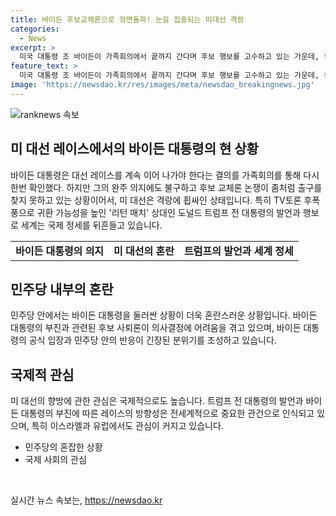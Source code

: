 ```yaml
---
title: 바이든 후보교체론으로 정면돌파! 눈길 집중되는 미대선 격랑
categories:
  - News
excerpt: >
  미국 대통령 조 바이든이 가족회의에서 끝까지 간다며 후보 행보를 고수하고 있는 가운데, 국면이 긴장되고 있다. 바이든의 TV 토론 부진과 후보 사퇴론이 민주당을 고심에 빠뜨리고 있으며, 전세계에서는 트럼프 2기 가능성에 대한 우려가 커지고 있다. 바이든의 결정에 따라 국제 정세가 영향받을 수 있다는 우려도 나왔다. 트럼프의 영향력이 커지는 상황에서 바이든 대통령과 미 대선의 향방이 예기치 못한 전환을 맞을 것으로 보인다.
feature_text: >
  미국 대통령 조 바이든이 가족회의에서 끝까지 간다며 후보 행보를 고수하고 있는 가운데, 국면이 긴장되고 있다. 바이든의 TV 토론 부진과 후보 사퇴론이 민주당을 고심에 빠뜨리고 있으며, 전세계에서는 트럼프 2기 가능성에 대한 우려가 커지고 있다. 바이든의 결정에 따라 국제 정세가 영향받을 수 있다는 우려도 나왔다. 트럼프의 영향력이 커지는 상황에서 바이든 대통령과 미 대선의 향방이 예기치 못한 전환을 맞을 것으로 보인다.
image: 'https://newsdao.kr/res/images/meta/newsdao_breakingnews.jpg'
---
```


<p><img src="https://newsdao.kr/res/images/meta/newsdao_breakingnews.jpg" alt="ranknews 속보" /></p>

<h2 data-ke-size="size26">미 대선 레이스에서의 바이든 대통령의 현 상황</h2>

<p data-ke-size="size16">바이든 대통령은 대선 레이스를 계속 이어 나가야 한다는 결의를 가족회의를 통해 다시 한번 확인했다. 하지만 그의 완주 의지에도 불구하고 후보 교체론 논쟁이 좀처럼 출구를 찾지 못하고 있는 상황이어서, 미 대선은 격랑에 휩싸인 상태입니다. 특히 TV토론 후폭풍으로 귀환 가능성을 높인 '리턴 매치' 상대인 도널드 트럼프 전 대통령의 발언과 행보로 세계는 국제 정세를 뒤흔들고 있습니다.</p>

<table>
  <tr>
    <td style="text-align: center; height: 17px;"><b>바이든 대통령의 의지</b></td>
    <td style="text-align: center; height: 17px;"><b>미 대선의 혼란</b></td>
    <td style="text-align: center; height: 17px;"><b>트럼프의 발언과 세계 정세</b></td>
  </tr>
</table>

<h2 data-ke-size="size26">민주당 내부의 혼란</h2>

<p data-ke-size="size16">민주당 안에서는 바이든 대통령을 둘러싼 상황이 더욱 혼란스러운 상황입니다. 바이든 대통령의 부진과 관련된 후보 사퇴론이 의사결정에 어려움을 겪고 있으며, 바이든 대통령의 공식 입장과 민주당 안의 반응이 긴장된 분위기를 조성하고 있습니다.</p>

<h2 data-ke-size="size26">국제적 관심</h2>

<p data-ke-size="size16">미 대선의 향방에 관한 관심은 국제적으로도 높습니다. 트럼프 전 대통령의 발언과 바이든 대통령의 부진에 따른 레이스의 방향성은 전세계적으로 중요한 관건으로 인식되고 있으며, 특히 이스라엘과 유럽에서도 관심이 커지고 있습니다.</p>

<ul>
  <li>민주당의 혼잡한 상황</li>
  <li>국제 사회의 관심</li>
</ul>

<p data-ke-size="size16">&nbsp;</p>
실시간 뉴스 속보는, <a href="https://newsdao.kr" rel="dofollow">https://newsdao.kr</a>



